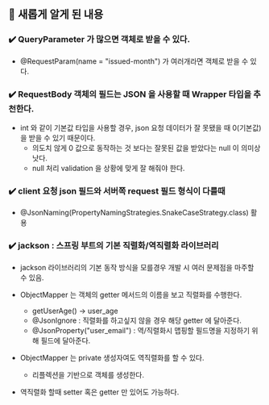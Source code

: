 ## 🍜 새롭게 알게 된 내용

### ✔️ QueryParameter 가 많으면 객체로 받을 수 있다.

- @RequestParam(name = "issued-month") 가 여러개라면 객체로 받을 수 있다.

### ✔️ RequestBody 객체의 필드는 JSON 을 사용할 때 Wrapper 타입을 추천한다.

- int 와 같이 기본값 타입을 사용할 경우, json 요청 데이터가 잘 못됐을 때 0(기본값)을 받을 수 있기 때문이다.
    - 의도치 않게 0 값으로 동작하는 것 보다는 잘못된 값을 받았다는 null 이 의미상 낫다.
    - null 처리 validation 을 상황에 맞게 잘 해줘야 한다.

### ✔️ client 요청 json 필드와 서버쪽 request 필드 형식이 다를때

- @JsonNaming(PropertyNamingStrategies.SnakeCaseStrategy.class) 활용

### ✔️ jackson : 스프링 부트의 기본 직렬화/역직렬화 라이브러리

- jackson 라이브러리의 기본 동작 방식을 모를경우 개발 시 여러 문제점을 마주할 수 있음.

- ObjectMapper 는 객체의 getter 메서드의 이름을 보고 직렬화를 수행한다.
    - getUserAge() -> user_age
    - @JsonIgnore : 직렬화를 하고싶지 않을 경우 해당 getter 에 달아준다.
    - @JsonProperty("user_email") : 역/직렬화시 맵핑할 필드명을 지정하기 위해 필드에 달아준다.

- ObjectMapper 는 private 생성자여도 역직렬화를 할 수 있다.
    - 리플렉션을 기반으로 객체를 생성한다.

- 역직렬화 할때 setter 혹은 getter 만 있어도 가능하다.